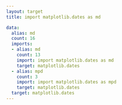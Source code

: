 ```yaml
---
layout: target
title: import matplotlib.dates as md

data:
  alias: md
  count: 16
  imports:
  - alias: md
    count: 13
    import: import matplotlib.dates as md
    target: matplotlib.dates
  - alias: mpd
    count: 3
    import: import matplotlib.dates as mpd
    target: matplotlib.dates
  target: matplotlib.dates
---
```

